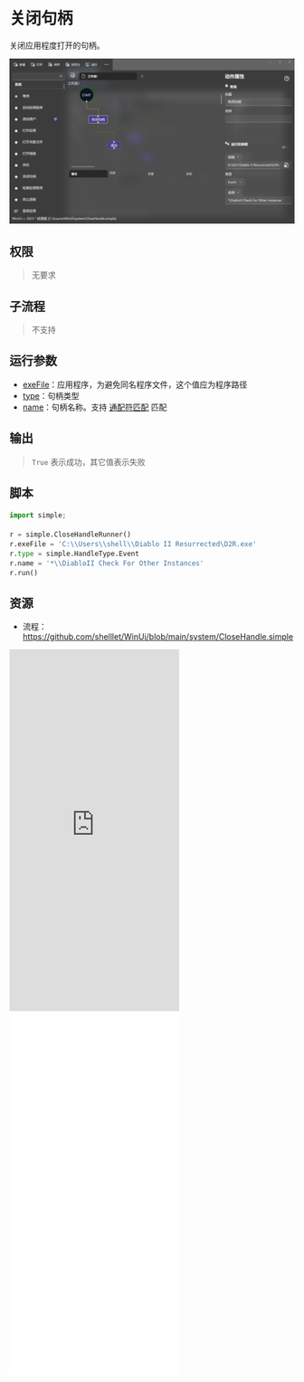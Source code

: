 # 关闭句柄 
关闭应用程度打开的句柄。

![CloseHandle](./images/10.png ':size=90%')

## 权限
> 无要求

## 子流程

> 不支持


## 运行参数

* [exeFile](./types/Path.md)：应用程序，为避免同名程序文件，这个值应为程序路径
* [type](./enums/HandleType.md)：句柄类型
* [name](./types/String.md)：句柄名称。支持 [通配符匹配](./introduction/workflow/wildcard.md) 匹配

## 输出

>  `True` 表示成功，其它值表示失败

## 脚本

```python
import simple;

r = simple.CloseHandleRunner()
r.exeFile = 'C:\\Users\\shell\\Diablo II Resurrected\D2R.exe'
r.type = simple.HandleType.Event
r.name = '*\\DiabloII Check For Other Instances'
r.run()
```

## 资源

* 流程：https://github.com/shelllet/WinUi/blob/main/system/CloseHandle.simple

<iframe type="text/html" height="640px" src="https://www.youtube.com/embed/Kj_zEqtAozU" frameborder="0"></iframe>

<iframe src="//player.bilibili.com/player.html?bvid=BV1w14y1o7Zx&page=1&autoplay=0" height='640px' scrolling="no" border="0" frameborder="no" framespacing="0" allowfullscreen="true"></iframe>